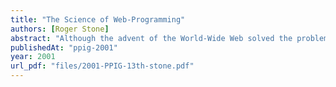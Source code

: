 ```yaml
---
title: "The Science of Web-Programming"
authors: [Roger Stone]
abstract: "Although the advent of the World-Wide Web solved the problem of sharing static information between heterogeneous computers and networks, more recently the expectation is that web-sites will offer dynamic information. This increasing dynamic behaviour of web-sites relies on programming. As this is the newest application area for programming it might have been hoped that it would demonstrate the state of the art in programming languages and program design. The truth is that the web has been built on a lowest common denominator approach. This approach together with the reliance on FAQs and web-page tutorials has pervaded programming for the web. However a closer inspection of the process of building a typical dynamic web page reveals an opportunity to exploit some higher level ideas which offer the promise of simpler initial construction and easier maintenance of web-programs."
publishedAt: "ppig-2001"
year: 2001
url_pdf: "files/2001-PPIG-13th-stone.pdf"
---
```

